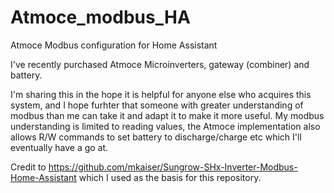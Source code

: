 # Atmoce_modbus_HA
Atmoce Modbus configuration for Home Assistant

I've recently purchased Atmoce Microinverters, gateway (combiner) and battery. 

I'm sharing this in the hope it is helpful for anyone else who acquires this system, and I hope furhter that someone with greater understanding of modbus than me can take it and adapt it to make it more useful. 
My modbus understanding is limited to reading values, the Atmoce implementation also allows R/W commands to set battery to discharge/charge etc which I'll eventually have a go at. 

Credit to https://github.com/mkaiser/Sungrow-SHx-Inverter-Modbus-Home-Assistant which I used as the basis for this repository. 
